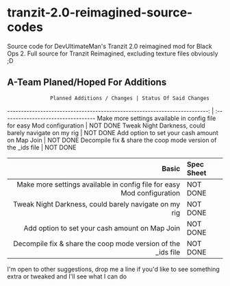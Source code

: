 # tranzit-2.0-reimagined-source-codes
Source code for DevUltimateMan's Tranzit 2.0 reimagined mod for Black Ops 2.
Full source for Tranzit Reimagined, excluding texture files obviously ;D


## A-Team Planed/Hoped For Additions

                  Planned Additions / Changes | Status Of Said Changes
-------------------------------------------------------------------------: | :----------------------------------
Make more settings available in config file for easy Mod configuration | NOT DONE
Tweak Night Darkness, could barely navigate on my rig                     |               NOT DONE
Add option to set your cash amount on Map Join                            |               NOT DONE
Decompile fix & share the coop mode version of the _ids file              |               NOT DONE


Basic   | Spec Sheet
-------:|:-------------------------
Make more settings available in config file for easy Mod configuration     | NOT DONE
Tweak Night Darkness, could barely navigate on my rig | NOT DONE
Add option to set your cash amount on Map Join     | NOT DONE
Decompile fix & share the coop mode version of the _ids file  | NOT DONE



I'm open to other suggestions, drop me a line if you'd like to see something extra or tweaked and I'll see what I can do
